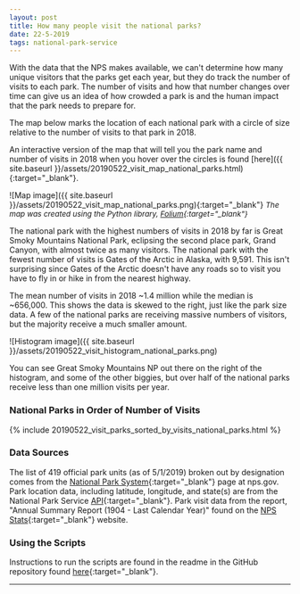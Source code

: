 ```yaml
---
layout: post
title: How many people visit the national parks?
date: 22-5-2019
tags: national-park-service
---
```


With the data that the NPS makes available, we can't determine how many unique visitors that the parks get each year, but they do track the number of visits to each park. The number of visits and how that number changes over time can give us an idea of how crowded a park is and the human impact that the park needs to prepare for.

The map below marks the location of each national park with a circle of size relative to the number of visits to that park in 2018.

An interactive version of the map that will tell you the park name and number of visits in 2018 when you hover over the circles is found [here]({{ site.baseurl }}/assets/20190522_visit_map_national_parks.html){:target="_blank"}.

![Map image]({{ site.baseurl }}/assets/20190522_visit_map_national_parks.png){:target="_blank"}
*<span style="font-size:10pt;">The map was created using the Python library, [Folium](https://python-visualization.github.io/folium/){:target="_blank"}</span>*

The national park with the highest numbers of visits in 2018 by far is Great Smoky Mountains National Park, eclipsing the second place park, Grand Canyon, with almost twice as many visitors. The national park with the fewest number of visits is Gates of the Arctic in Alaska, with 9,591. This isn't surprising since Gates of the Arctic doesn't have any roads so to visit you have to fly in or hike in from the nearest highway.

The mean number of visits in 2018 ~1.4 million while the median is ~656,000. This shows the data is skewed to the right, just like the park size data. A few of the national parks are receiving massive numbers of visitors, but the majority receive a much smaller amount.

![Histogram image]({{ site.baseurl }}/assets/20190522_visit_histogram_national_parks.png)

You can see Great Smoky Mountains NP out there on the right of the histogram, and some of the other biggies, but over half of the national parks receive less than one million visits per year.

### National Parks in Order of Number of Visits
{% include 20190522_visit_parks_sorted_by_visits_national_parks.html %}

### Data Sources
The list of 419 official park units (as of 5/1/2019) broken out by designation comes from the [National Park System](https://www.nps.gov/aboutus/national-park-system.htm){:target="_blank"} page at nps.gov. Park location data, including latitude, longitude, and state(s) are from the National Park Service [API](https://www.nps.gov/subjects/digital/nps-data-api.htm){:target="_blank"}. Park visit data from the report, "Annual Summary Report (1904 - Last Calendar Year)" found on the [NPS Stats](https://irma.nps.gov/Stats/reports/national){:target="_blank"} website.

### Using the Scripts
Instructions to run the scripts are found in the readme in the GitHub repository found [here](https://github.com/goodmorningdata/nps){:target="_blank"}.

---
